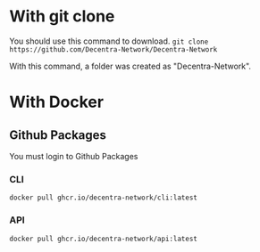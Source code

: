 # With git clone
You should use this command to download.
`git clone https://github.com/Decentra-Network/Decentra-Network`

With this command, a folder was created as "Decentra-Network".

# With Docker
## Github Packages
You must login to Github Packages
### CLI
`docker pull ghcr.io/decentra-network/cli:latest`
### API
`docker pull ghcr.io/decentra-network/api:latest`